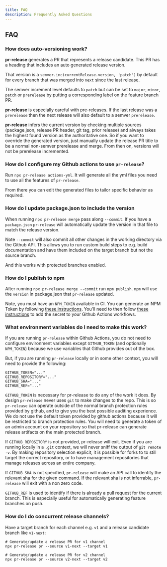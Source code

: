 ```yaml
---
title: FAQ
description: Frequently Asked Questions
---
```


## FAQ

### How does auto-versioning work?

**pr-release** generates a PR that represents a release candidate.  This PR has a heading that includes an auto generated release version.

That version is a `semver.inc(currentRelease.version, 'patch')` by default for every branch that was merged into `next` since the last release.

The semver increment level defaults to `patch` but can be set to `major`, `minor`, `patch` or `prerelease` by putting a corresponding label on the feature branch PR.

**pr-release** is especially careful with pre-releases.  If the last release was a `prerelease` then the next release will also default to a semver `prerelease`.

**pr-release** infers the current version by checking multiple sources (package.json, release PR header, git tag, prior release) and always takes the highest found version as the authoritative one.  So if you want to override the generated version, just manually update the release PR title to be a normal non-semver prerelease and merge.  From then on, versions will not be prerelease incremented.

### How do I configure my Github actions to use `pr-release`?

Run `npx pr-release actions-yml`.  It will generate all the yml files you need to use all the features of `pr-release`.

From there you can edit the generated files to tailor specific behavior as required.

### How do I update package.json to include the version

When running `npx pr-release merge` pass along `--commit`.  If you have a `package.json` `pr-release` will automatically update the version in that file to match the release version.

Note `--commit` will also commit all other changes in the working directory via the Github API.  This allows you to run custom build steps to e.g. build documentation and have them included on the target branch but not the source branch.

And this works with protected branches enabled.

### How do I publish to npm

After running `npx pr-release merge --commit` run `npm publish`.  `npm` will use the `version` in package.json that `pr-release` updated.

Note, you must have an `NPM_TOKEN` available in CI.  You can generate an NPM Token by following [these instructions](https://docs.npmjs.com/cli/v7/commands/npm-token).  You'll need to then follow [these instructions](https://docs.github.com/en/actions/reference/encrypted-secrets) to add the secret to your Github Actions workflows.

### What environment variables do I need to make this work?

If you are running `pr-release` within Github Actions, you do not need to configure environment variables except `GITHUB_TOKEN` (and optionally `NPM_TOKEN`) because we use variables that Github provides out of the box.

But, if you are running `pr-release` locally or in some other context, you will need to provide the following:


```.env
GITHUB_TOKEN="..."
GITHUB_REPOSITORY="..."
GITHUB_SHA="..."
GITHUB_REF="..."
```

`GITHUB_TOKEN` is necessary for pr-release to do any of the work it does.  By design `pr-release` never uses `git` to make changes to the repo.  This is so `pr-release` can operate outside of the normal branch protection rules provided by github, and to give you the best possible auditing experience.  We do not use the default token provided by github actions because it will be restricted to branch protection rules.  You will need to generate a token of an admin account on your repository so that pr-release can generate release artifacts on the main protected branch.

If `GITHUB_REPOSITORY` is not provided, pr-release will exit.  Even if you are running locally in a `.git` context, we will never sniff the output of `git remote -v`.  By making repository selection explicit, it is possible for forks to to still target the correct repository, or to have management repositories that manage releases across an entire company.

If `GITHUB_SHA` is not specified, `pr-release` will make an API call to identify the relevant sha for the given command.  If the relevant sha is not inferrable, `pr-release` will exit with a non zero code. 

`GITHUB_REF` is used to identify if there is already a pull request for the current branch.  This is especially useful for automatically generating feature branches on push.

### How do I do concurrent release channels?

Have a target branch for each channel e.g. `v1` and a release candidate branch like `v1-next`:

```
# Generate/update a release PR for v1 channel
npx pr-release pr --source v1-next --target v1

# Generate/update a release PR for v2 channel
npx pr-release pr --source v2-next --target v2
```